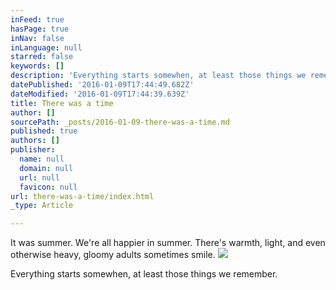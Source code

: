 ```yaml
---
inFeed: true
hasPage: true
inNav: false
inLanguage: null
starred: false
keywords: []
description: 'Everything starts somewhen, at least those things we remember.'
datePublished: '2016-01-09T17:44:49.682Z'
dateModified: '2016-01-09T17:44:39.639Z'
title: There was a time
author: []
sourcePath: _posts/2016-01-09-there-was-a-time.md
published: true
authors: []
publisher:
  name: null
  domain: null
  url: null
  favicon: null
url: there-was-a-time/index.html
_type: Article

---
```

It was summer. We're all happier in summer. There's warmth, light, and even otherwise heavy, gloomy adults sometimes smile. ![](https://the-grid-user-content.s3-us-west-2.amazonaws.com/9bbacf97-80d4-4ebf-bb53-530f8f1c50a2.jpg)

Everything starts somewhen, at least those things we remember.